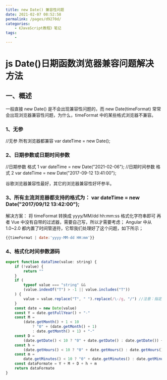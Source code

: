 ```yaml
---
title: new Date() 兼容性问题
date: 2021-02-07 08:52:58
permalink: /pages/d9270d/
categories:
    - 《JavaScript教程》笔记
tags:
    -
---
```


# js Date()日期函数浏览器兼容问题解决方法

## 一、概述

一般直接 new Date() 是不会出现兼容性问题的，而 new Date(timeFormat) 常常会出现浏览器兼容性问题，为什么，timeFormat 中的某些格式浏览器不兼容。

### 1、无参

//无参 所有浏览器都兼容
var dateTime = new Date();

### 2、日期参数或日期时间参数

//日期参数 格式 1
var dateTime = new Date("2021-02-06");
//日期时间参数 格式 2
var dateTime = new Date("2017-09-12 13:41:00");

谷歌浏览器兼容性最好，其它的浏览器兼容性好坏参半。

### 3、所有主流浏览器都支持的格式为： var dateTime = new Date("2017/09/12 13:42:00");

解决方案：
将 timeFormat 转换成 yyyy/MM/dd hh:mm:ss 格式化字符串即可
再者
Vue 中没有自带的过滤器，需要自己写，所以才需要考虑；
Angular 中从 1.0~2.0 都内置了时间管道符，它帮我们处理好了这个问题，如下所示；

```js
{{timeFormat | date:'yyyy-MM-dd HH:mm'}}
```

### 4、格式化时间参数源码

```js
export function dataTime(value: string) {
    if (!value) {
        return ""
    }
    if (
        typeof value === "string" &&
        (value.indexOf("T") > -1 || value.includes("T"))
    ) {
        value = value.replace("T", " ").replace(/\-/g, "/") //注意：指定一个具体的时间转换时间戳，需要yyyy/mm/dd hh:ii:ss格式，yyyy-mm-dd在IE和Safari下是有问题的。
    }
    const date = new Date(value)
    const Y = date.getFullYear() + "-"
    const M =
        (date.getMonth() + 1 < 10
            ? "0" + (date.getMonth() + 1)
            : date.getMonth() + 1) + "-"
    const D =
        (date.getDate() < 10 ? "0" + date.getDate() : date.getDate()) + " "
    const h =
        (date.getHours() < 10 ? "0" + date.getHours() : date.getHours()) + ":"
    const m =
        date.getMinutes() < 10 ? "0" + date.getMinutes() : date.getMinutes()
    const dataFormate = Y + M + D + h + m
    return dataFormate
}
```
